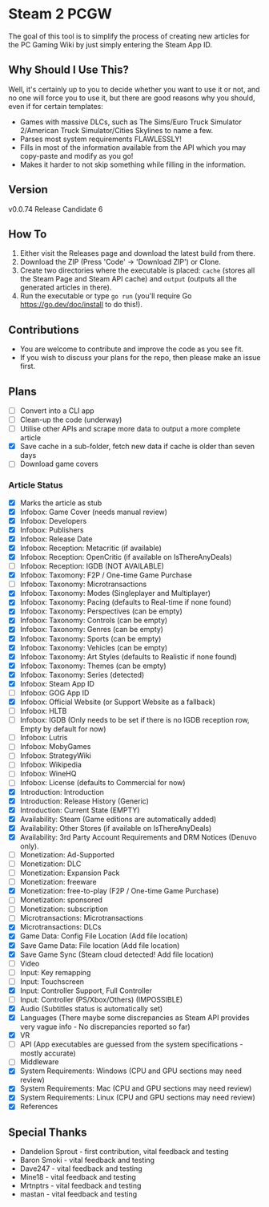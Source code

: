 # Steam 2 PCGW

The goal of this tool is to simplify the process of creating new articles for the PC Gaming Wiki by just simply entering the Steam App ID.

## Why Should I Use This?

Well, it's certainly up to you to decide whether you want to use it or not, and no one will force you to use it, but there are good reasons why you should, even if for certain templates:

- Games with massive DLCs, such as The Sims/Euro Truck Simulator 2/American Truck Simulator/Cities Skylines to name a few.
- Parses most system requirements FLAWLESSLY!
- Fills in most of the information available from the API which you may copy-paste and modify as you go!
- Makes it harder to not skip something while filling in the information.

## Version

v0.0.74 Release Candidate 6

## How To

1. Either visit the Releases page and download the latest build from there.
2. Download the ZIP (Press 'Code' → 'Download ZIP') or Clone.
3. Create two directories where the executable is placed: `cache` (stores all the Steam Page and Steam API cache) and `output` (outputs all the generated articles in there).
4. Run the executable or type `go run` (you'll require Go <https://go.dev/doc/install> to do this!).

## Contributions

- You are welcome to contribute and improve the code as you see fit.
- If you wish to discuss your plans for the repo, then please make an issue first.

## Plans

- [ ] Convert into a CLI app
- [ ] Clean-up the code (underway)
- [ ] Utilise other APIs and scrape more data to output a more complete article
- [x] Save cache in a sub-folder, fetch new data if cache is older than seven days
- [ ] Download game covers

### Article Status

- [x] Marks the article as stub
- [x] Infobox: Game Cover (needs manual review)
- [x] Infobox: Developers
- [x] Infobox: Publishers
- [x] Infobox: Release Date
- [x] Infobox: Reception: Metacritic (if available)
- [x] Infobox: Reception: OpenCritic (if available on IsThereAnyDeals)
- [ ] Infobox: Reception: IGDB (NOT AVAILABLE)
- [x] Infobox: Taxomony: F2P / One-time Game Purchase
- [ ] Infobox: Taxonomy: Microtransactions
- [x] Infobox: Taxonomy: Modes (Singleplayer and Multiplayer)
- [x] Infobox: Taxonomy: Pacing (defaults to Real-time if none found)
- [x] Infobox: Taxonomy: Perspectives (can be empty)
- [x] Infobox: Taxonomy: Controls (can be empty)
- [x] Infobox: Taxonomy: Genres (can be empty)
- [x] Infobox: Taxonomy: Sports (can be empty)
- [x] Infobox: Taxonomy: Vehicles (can be empty)
- [x] Infobox: Taxonomy: Art Styles (defaults to Realistic if none found)
- [x] Infobox: Taxonomy: Themes (can be empty)
- [x] Infobox: Taxonomy: Series (detected)
- [x] Infobox: Steam App ID
- [ ] Infobox: GOG App ID
- [x] Infobox: Official Website (or Support Website as a fallback)
- [ ] Infobox: HLTB
- [ ] Infobox: IGDB (Only needs to be set if there is no IGDB reception row, Empty by default for now)
- [ ] Infobox: Lutris
- [ ] Infobox: MobyGames
- [ ] Infobox: StrategyWiki
- [ ] Infobox: Wikipedia
- [ ] Infobox: WineHQ
- [ ] Infobox: License (defaults to Commercial for now)
- [x] Introduction: Introduction
- [x] Introduction: Release History (Generic)
- [x] Introduction: Current State (EMPTY)
- [x] Availability: Steam (Game editions are automatically added)
- [x] Availability: Other Stores (if available on IsThereAnyDeals)
- [x] Availability: 3rd Party Account Requirements and DRM Notices (Denuvo only).
- [ ] Monetization: Ad-Supported
- [ ] Monetization: DLC
- [ ] Monetization: Expansion Pack
- [ ] Monetization: freeware
- [x] Monetization: free-to-play (F2P / One-time Game Purchase)
- [ ] Monetization: sponsored
- [ ] Monetization: subscription
- [ ] Microtransactions: Microtransactions
- [x] Microtransactions: DLCs
- [x] Game Data: Config File Location (Add file location)
- [x] Save Game Data: File location (Add file location)
- [x] Save Game Sync (Steam cloud detected! Add file location)
- [ ] Video
- [ ] Input: Key remapping
- [ ] Input: Touchscreen
- [x] Input: Controller Support, Full Controller
- [ ] Input: Controller (PS/Xbox/Others) (IMPOSSIBLE)
- [x] Audio (Subtitles status is automatically set)
- [x] Languages (There maybe some discrepancies as Steam API provides very vague info - No discrepancies reported so far)
- [x] VR
- [ ] API (App executables are guessed from the system specifications - mostly accurate)
- [ ] Middleware
- [x] System Requirements: Windows (CPU and GPU sections may need review)
- [x] System Requirements: Mac (CPU and GPU sections may need review)
- [x] System Requirements: Linux (CPU and GPU sections may need review)
- [x] References

## Special Thanks

- Dandelion Sprout - first contribution, vital feedback and testing
- Baron Smoki - vital feedback and testing
- Dave247 - vital feedback and testing
- Mine18 - vital feedback and testing
- Mrtnptrs - vital feedback and testing
- mastan - vital feedback and testing
